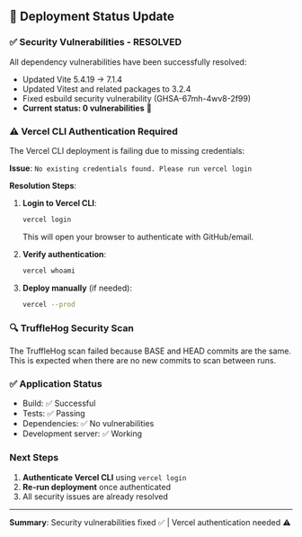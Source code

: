 ## 🚀 Deployment Status Update

### ✅ Security Vulnerabilities - RESOLVED
All dependency vulnerabilities have been successfully resolved:
- Updated Vite 5.4.19 → 7.1.4 
- Updated Vitest and related packages to 3.2.4
- Fixed esbuild security vulnerability (GHSA-67mh-4wv8-2f99)
- **Current status: 0 vulnerabilities** 🎉

### ⚠️ Vercel CLI Authentication Required
The Vercel CLI deployment is failing due to missing credentials:

**Issue**: `No existing credentials found. Please run vercel login`

**Resolution Steps**:
1. **Login to Vercel CLI**:
   ```bash
   vercel login
   ```
   This will open your browser to authenticate with GitHub/email.

2. **Verify authentication**:
   ```bash
   vercel whoami
   ```

3. **Deploy manually** (if needed):
   ```bash
   vercel --prod
   ```

### 🔍 TruffleHog Security Scan
The TruffleHog scan failed because BASE and HEAD commits are the same.
This is expected when there are no new commits to scan between runs.

### ✅ Application Status
- Build: ✅ Successful
- Tests: ✅ Passing  
- Dependencies: ✅ No vulnerabilities
- Development server: ✅ Working

### Next Steps
1. **Authenticate Vercel CLI** using `vercel login`
2. **Re-run deployment** once authenticated
3. All security issues are already resolved

---
**Summary**: Security vulnerabilities fixed ✅ | Vercel authentication needed ⚠️
